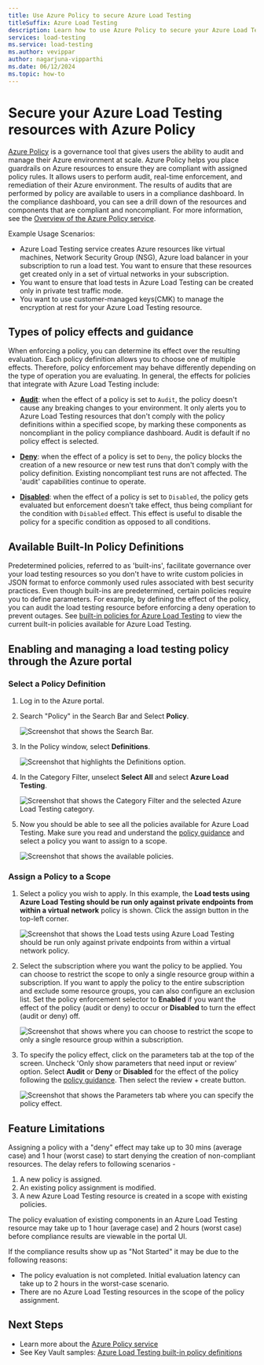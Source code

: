 ```yaml
---
title: Use Azure Policy to secure Azure Load Testing 
titleSuffix: Azure Load Testing
description: Learn how to use Azure Policy to secure your Azure Load Testing resources 
services: load-testing
ms.service: load-testing
ms.author: vevippar
author: nagarjuna-vipparthi
ms.date: 06/12/2024
ms.topic: how-to
---
```

  
# Secure your Azure Load Testing resources with Azure Policy

[Azure Policy](../governance/policy/) is a governance tool that gives users the ability to audit and manage their Azure environment at scale. Azure Policy helps you place guardrails on Azure resources to ensure they are compliant with assigned policy rules. It allows users to perform audit, real-time enforcement, and remediation of their Azure environment. The results of audits that are performed by policy are available to users in a compliance dashboard. In the compliance dashboard, you can see a drill down of the resources and components that are compliant and noncompliant. For more information, see the [Overview of the Azure Policy service](../governance/policy/overview.md).

Example Usage Scenarios:

- Azure Load Testing service creates Azure resources like virtual machines, Network Security Group (NSG), Azure load balancer in your subscription to run a load test. You want to ensure that these resources get created only in a set of virtual networks in your subscription. 
- You want to ensure that load tests in Azure Load Testing can be created only in private test traffic mode. 
- You want to use customer-managed keys(CMK) to manage the encryption at rest for your Azure Load Testing resource. 

## Types of policy effects and guidance

When enforcing a policy, you can determine its effect over the resulting evaluation. Each policy definition allows you to choose one of multiple effects. Therefore, policy enforcement may behave differently depending on the type of operation you are evaluating. In general, the effects for policies that integrate with Azure Load Testing include:

- [**Audit**](../governance/policy/concepts/effects.md#audit): when the effect of a policy is set to `Audit`, the policy doesn't cause any breaking changes to your environment. It only alerts you to Azure Load Testing resources that don't comply with the policy definitions within a specified scope, by marking these components as noncompliant in the policy compliance dashboard. Audit is default if no policy effect is selected.

- [**Deny**](../governance/policy/concepts/effects.md#deny): when the effect of a policy is set to `Deny`, the policy blocks the creation of a new resource or new test runs that don't comply with the policy definition. Existing noncompliant test runs are not affected. The 'audit' capabilities continue to operate.

- [**Disabled**](../governance/policy/concepts/effects.md#disabled): when the effect of a policy is set to `Disabled`, the policy gets evaluated but enforcement doesn't take effect, thus being compliant for the condition with `Disabled` effect. This effect is useful to disable the policy for a specific condition as opposed to all conditions.

## Available Built-In Policy Definitions

Predetermined policies, referred to as 'built-ins', facilitate governance over your load testing resources so you don't have to write custom policies in JSON format to enforce commonly used rules associated with best security practices. Even though built-ins are predetermined, certain policies require you to define parameters. For example, by defining the effect of the policy, you can audit the load testing resource before enforcing a deny operation to prevent outages. See [built-in policies for Azure Load Testing](../governance/policy/samples/built-in-policies#azure-load-testing) to view the current built-in policies available for Azure Load Testing. 

## Enabling and managing a load testing policy through the Azure portal

### Select a Policy Definition

1. Log in to the Azure portal.
1. Search "Policy" in the Search Bar and Select **Policy**.

    ![Screenshot that shows the Search Bar.](media/how-to-use-azure-policy/search-policy.png)

1. In the Policy window, select **Definitions**.

    ![Screenshot that highlights the Definitions option.](media/how-to-use-azure-policy/select-definitions.png)

1. In the Category Filter, unselect **Select All** and select **Azure Load Testing**. 

    ![Screenshot that shows the Category Filter and the selected Azure Load Testing category.](media/how-to-use-azure-policy/select-category.png)

1. Now you should be able to see all the policies available for Azure Load Testing. Make sure you read and understand the [policy guidance](#types-of-policy-effects-and-guidance) and select a policy you want to assign to a scope.  

    ![Screenshot that shows the available policies.](media/how-to-use-azure-policy/search-policy.png)

### Assign a Policy to a Scope 

1. Select a policy you wish to apply. In this example, the **Load tests using Azure Load Testing should be run only against private endpoints from within a virtual network** policy is shown. Click the assign button in the top-left corner.

    ![Screenshot that shows the Load tests using Azure Load Testing should be run only against private endpoints from within a virtual network policy.](media/how-to-use-azure-policy/select-policy.png)
  
1. Select the subscription where you want the policy to be applied. You can choose to restrict the scope to only a single resource group within a subscription. If you want to apply the policy to the entire subscription and exclude some resource groups, you can also configure an exclusion list. Set the policy enforcement selector to **Enabled** if you want the effect of the policy (audit or deny) to occur or **Disabled** to turn the effect (audit or deny) off. 

    ![Screenshot that shows where you can choose to restrict the scope to only a single resource group within a subscription.](media/how-to-use-azure-policy/select-policy-scope.png)

1. To specify the policy effect, click on the parameters tab at the top of the screen. Uncheck 'Only show parameters that need input or review' option. Select **Audit** or **Deny** or **Disabled** for the effect of the policy following the [policy guidance](#types-of-policy-effects-and-guidance). Then select the review + create button. 

    ![Screenshot that shows the Parameters tab where you can specify the policy effect.](media/how-to-use-azure-policy/select-policy-effect.png)

## Feature Limitations

Assigning a policy with a "deny" effect may take up to 30 mins (average case) and 1 hour (worst case) to start denying the creation of non-compliant resources. The delay refers to following scenarios -
1. A new policy is assigned.
2. An existing policy assignment is modified.
3. A new Azure Load Testing resource is created in a scope with existing policies.

The policy evaluation of existing components in an Azure Load Testing resource may take up to 1 hour (average case) and 2 hours (worst case) before compliance results are viewable in the portal UI.

If the compliance results show up as "Not Started" it may be due to the following reasons:

- The policy evaluation is not completed. Initial evaluation latency can take up to 2 hours in the worst-case scenario.
- There are no Azure Load Testing resources in the scope of the policy assignment.

## Next Steps

- Learn more about the [Azure Policy service](../governance/policy/overview.md)
- See Key Vault samples: [Azure Load Testing built-in policy definitions](../governance/policy/samples/built-in-policies.md#azure-load-testing)
